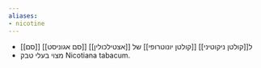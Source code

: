 ```yaml
---
aliases:
- nicotine
---
```

- [[סם]] [[סם אגוניסט]] ל[[קולטן ניקוטיני]] [[קולטן יונוטרופי]] של [[אצטילכולין]]
-  מצוי בעלי טבק Nicotiana tabacum.